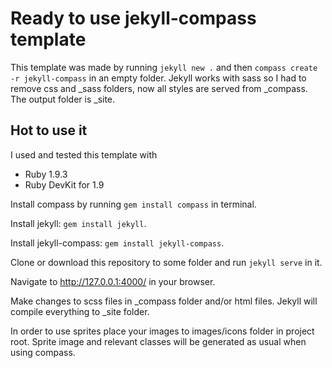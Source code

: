 # Ready to use jekyll-compass template

This template was made by running `jekyll new .` and then `compass create -r jekyll-compass` in an empty folder. 
Jekyll works with sass so I had to remove css and _sass folders, now all styles are served from _compass. The output folder is _site.

## Hot to use it

I used and tested this template with 
* Ruby  1.9.3
* Ruby DevKit for 1.9

Install compass by running `gem install compass` in terminal.

Install jekyll: `gem install jekyll`. 

Install jekyll-compass: `gem install jekyll-compass`.

Clone or download this repository to some folder and run `jekyll serve` in it. 

Navigate to http://127.0.0.1:4000/ in your browser. 

Make changes to scss files in _compass folder and/or html files. Jekyll will compile everything to _site folder.

In order to use sprites place your images to images/icons folder in project root. Sprite image and relevant classes will be generated as usual when using compass.
